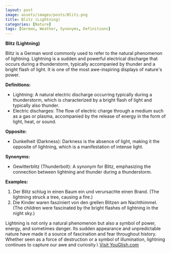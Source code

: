 ```yaml
---
layout: post
image: assets/images/posts/Blitz.png
title: Blitz (Lightning)
categories: [Nature]
tags: [German, Weather, Synonyms, Definitions]
---
```


**Blitz (Lightning)**

Blitz is a German word commonly used to refer to the natural phenomenon of lightning. Lightning is a sudden and powerful electrical discharge that occurs during a thunderstorm, typically accompanied by thunder and a bright flash of light. It is one of the most awe-inspiring displays of nature's power.

**Definitions:**
- Lightning: A natural electric discharge occurring typically during a thunderstorm, which is characterized by a bright flash of light and typically also thunder.
- Electric discharges: The flow of electric charge through a medium such as a gas or plasma, accompanied by the release of energy in the form of light, heat, or sound.

**Opposite:**
- Dunkelheit (Darkness): Darkness is the absence of light, making it the opposite of lightning, which is a manifestation of intense light.

**Synonyms:**
- Gewitterblitz (Thunderbolt): A synonym for Blitz, emphasizing the connection between lightning and thunder during a thunderstorm.

**Examples:**
1. Der Blitz schlug in einen Baum ein und verursachte einen Brand. (The lightning struck a tree, causing a fire.)
2. Die Kinder waren fasziniert von den grellen Blitzen am Nachthimmel. (The children were fascinated by the bright flashes of lightning in the night sky.)

Lightning is not only a natural phenomenon but also a symbol of power, energy, and sometimes danger. Its sudden appearance and unpredictable nature have made it a source of fascination and fear throughout history. Whether seen as a force of destruction or a symbol of illumination, lightning continues to capture our awe and curiosity.\ <a id="yg-widget-0" class="youglish-widget" data-query="Blitz" data-lang="german" data-components="8412" data-auto-start="0" data-bkg-color="theme_light" data-title="How%20to%20pronounce%20Blitz%20in%20German"  rel="nofollow" href="https://youglish.com">Visit YouGlish.com</a><script async src="https://youglish.com/public/emb/widget.js" charset="utf-8"></script>
